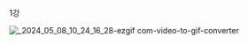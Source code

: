 1강

![_2024_05_08_10_24_16_28-ezgif com-video-to-gif-converter](https://github.com/sni424/threejs_study/assets/79966260/d5756231-4b79-4e68-a6b3-59e54df55efc)

